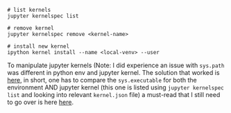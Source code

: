 ```
# list kernels
jupyter kernelspec list

# remove kernel
jupyter kernelspec remove <kernel-name>  

# install new kernel
ipython kernel install --name <local-venv> --user
```

To manipulate jupyter kernels (Note: I did experience an issue with `sys.path` was different in python env and jupyter kernel. The solution that worked is [here](https://stackoverflow.com/questions/34389029/cannot-import-modules-in-jupyter-notebook-wrong-sys-path), in short, one has to compare the `sys.executable` for both the environment AND jupyter kernel (this one is listed using `jupyter kernelspec list` and looking into relevant `kernel.json` file)
a must-read that I still need to go over is here [here](https://stackoverflow.com/questions/897792/where-is-pythons-sys-path-initialized-from).
